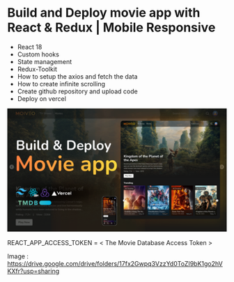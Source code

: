 # Build and Deploy movie app with React & Redux | Mobile Responsive
- React 18
- Custom hooks
- State management
- Redux-Toolkit
- How to setup the axios and fetch the data
- How to create infinite scrolling
- Create github repository and upload code
- Deploy on vercel 

![Alt text](thumnail.png?raw=true "Title")

REACT_APP_ACCESS_TOKEN = < The Movie Database Access Token >

Image : https://drive.google.com/drive/folders/17fx2Gwpq3VzzYd0ToZI9bK1go2hVKXfr?usp=sharing
